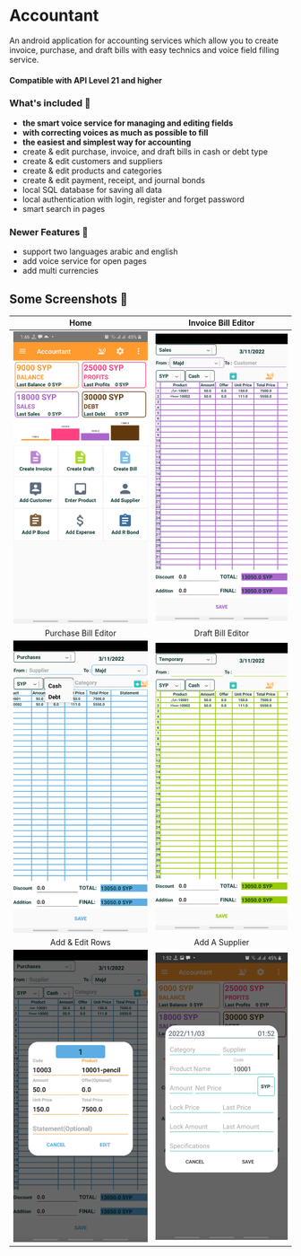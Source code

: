 # Accountant
An android application for accounting services which allow you to create invoice, purchase, and draft bills with easy technics and voice field filling service.

#### Compatible with **API Level 21** and higher

### What's included 🚀
- **the smart voice service for managing and editing fields**
- **with correcting voices as much as possible to fill**
- **the easiest and simplest way for accounting**
- create & edit purchase, invoice, and draft bills in cash or debt type
- create & edit customers and suppliers
- create & edit products and categories
- create & edit payment, receipt, and journal bonds
- local SQL database for saving all data
- local authentication with login, register and forget password
- smart search in pages

### Newer Features 🧬
- support two languages arabic and english
- add voice service for open pages
- add multi currencies


## Some Screenshots 🎉

Home             |  Invoice Bill Editor
:-------------------------:|:-------------------------:
![Home](screenshots/home.jpg)  |  ![Invoice Bill Editor](screenshots/invoices.jpg)
Purchase Bill Editor             |  Draft Bill Editor
![Purchase Editor](screenshots/bills.jpg)  |  ![Draft Bill Editor](screenshots/temporaries.jpg)
Add & Edit Rows             |  Add A Supplier
![Add & Edit Rows](screenshots/add_row.jpg)  |  ![Add A Supplier](screenshots/add_supplier.jpg)

